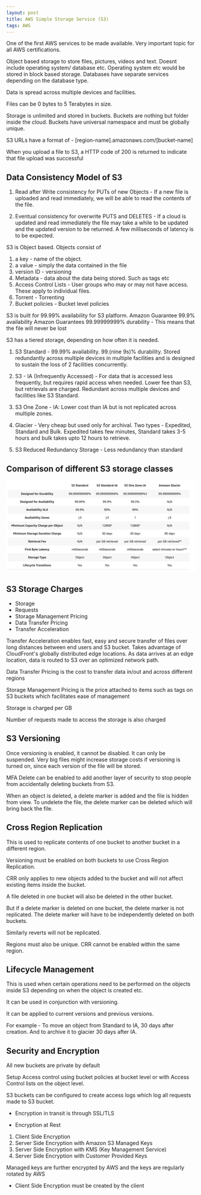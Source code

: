 ```yaml
---
layout: post
title: AWS Simple Storage Service (S3)
tags: AWS
---
```


One of the first AWS services to be made available. Very important topic for all AWS certifications. 

Object based storage to store files, pictures, videos and text. Doesnt include operating system/ database etc. Operating system etc would be stored in block based storage. Databases have separate services depending on the database type.

Data is spread across multiple devices and facilities.

Files can be 0 bytes to 5 Terabytes in size.

Storage is unlimited and stored in buckets. Buckets are nothing but folder inside the cloud. Buckets have universal namespace and must be globally unique.

S3 URLs have a format of - [region-name].amazonaws.com/[bucket-name]

When you upload a file to S3, a HTTP code of 200 is returned to indicate that file upload was successful

## Data Consistency Model of S3

1. Read after Write consistency for PUTs of new Objects - If a new file is uploaded and read immediately, we will be able to read the contents of the file.

2. Eventual consistency for overwrite PUTS and DELETES - If a cloud is updated and read immediately the file may take a while to be updated and the updated version to be returned. A few milliseconds of latency is to be expected.

S3 is Object based. Objects consist of 
1. a key - name of the object. 
2. a value - simply the data contained in the file
3. version ID - versioning
4. Metadata - data about the data being stored. Such as tags etc
5. Access Control Lists - User groups who may or may not have access. These apply to individual files.
6. Torrent - Torrenting
7. Bucket policies - Bucket level policies

S3 is built for 99.99% availability for S3 platform.
Amazon Guarantee 99.9% availability
Amazon Guarantees 99.99999999% durability - This means that the file will never be lost

S3 has a tiered storage, depending on how often it is needed.

1. S3 Standard - 99.99% availability. 99.(nine 9s)% durability. Stored redundantly across multiple devices in multiple facilities and is designed to sustain the loss of 2 facilities concurrently.

2. S3 - IA (Infrequently Accessed) - For data that is accessed less frequently, but requires rapid access when needed. Lower fee than S3, but retrievals are charged. Redundant across multiple devices and facilities like S3 Standard.

3. S3 One Zone - IA: Lower cost than IA but is not replicated across multiple zones.

4. Glacier - Very cheap but used only for archival. Two types - Expedited, Standard and Bulk. Expedited takes few minutes, Standard takes 3-5 hours and bulk takes upto 12 hours to retrieve.

5. S3 Reduced Redundancy Storage - Less redundancy than standard

## Comparison of different S3 storage classes

![S3 storage classes](../images/S3-types.png)

## S3 Storage Charges

* Storage
* Requests
* Storage Management Pricing
* Data Transfer Pricing
* Transfer Acceleration

Transfer Acceleration enables fast, easy and secure transfer of files over long distances between end users and S3 bucket. Takes advantage of CloudFront's globally distributed edge locations. As data arrives at an edge location, data is routed to S3 over an optimized network path.

Data Transfer Pricing is the cost to transfer data in/out and across different regions

Storage Management Pricing is the price attached to items such as tags on S3 buckets which facilitates ease of management

Storage is charged per GB

Number of requests made to access the storage is also charged

## S3 Versioning

Once versioning is enabled, it cannot be disabled. It can only be suspended. Very big files might increase storage costs if versioning is turned on, since each version of the file will be stored.

MFA Delete can be enabled to add another layer of security to stop people from accidentally deleting buckets from S3.

When an object is deleted, a delete marker is added and the file is hidden from view. To undelete the file, the delete marker can be deleted which will bring back the file.

## Cross Region Replication

This is used to replicate contents of one bucket to another bucket in a different region.

Versioning must be enabled on both buckets to use Cross Region Replication.

CRR only applies to new objects added to the bucket and will not affect existing items inside the bucket.

A file deleted in one bucket will also be deleted in the other bucket.

But if a delete marker is deleted on one bucket, the delete marker is not replicated. The delete marker will have to be independently deleted on both buckets.

Similarly reverts will not be replicated.

Regions must also be unique. CRR cannot be enabled within the same region.

## Lifecycle Management

This is used when certain operations need to be performed on the objects inside S3 depending on when the object is created etc.

It can be used in conjunction with versioning.

It can be applied to current versions and previous versions.

For example - To move an object from Standard to IA, 30 days after creation. And to archive it to glacier 30 days after IA.

## Security and Encryption

All new buckets are private by default

Setup Access control using bucket policies at bucket level or with Access Control lists on the object level.

S3 buckets can be configured to create access logs which log all requests made to S3 bucket.

* Encryption in transit is through SSL/TLS

* Encryption at Rest
1. Client Side Encryption
2. Server Side Encryption with Amazon S3 Managed Keys
3. Server Side Encryption with KMS (Key Management Service)
4. Server Side Encryption with Customer Provided Keys

Managed keys are further encrypted by AWS and the keys are regularly rotated by AWS

* Client Side Encryption must be created by the client